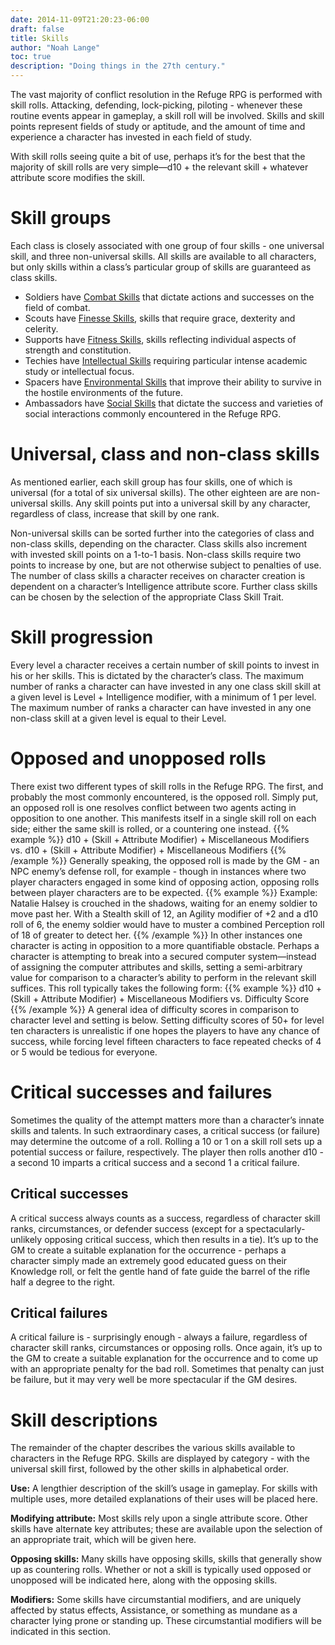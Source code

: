```yaml
---
date: 2014-11-09T21:20:23-06:00
draft: false
title: Skills
author: "Noah Lange"
toc: true
description: "Doing things in the 27th century."
---
```


The vast majority of conflict resolution in the Refuge RPG is performed with skill rolls. Attacking, defending, lock-picking, piloting - whenever these routine events appear in gameplay, a skill roll will be involved. Skills and skill points represent fields of study or aptitude, and the amount of time and experience a character has invested in each field of study.

With skill rolls seeing quite a bit of use, perhaps it’s for the best that the majority of skill rolls are very simple—d10 + the relevant skill + whatever attribute score modifies the skill.

# Skill groups
Each class is closely associated with one group of four skills - one universal skill, and three non-universal skills. All skills are available to all characters, but only skills within a class’s particular group of skills are guaranteed as class skills.

* Soldiers have [Combat Skills](/corebook/skills/combat/) that dictate actions and successes on the field of combat.
* Scouts have [Finesse Skills](/corebook/skills/finesse/), skills that require grace, dexterity and celerity.
* Supports have [Fitness Skills](/corebook/skills/fitness), skills reflecting individual aspects of strength and constitution.
* Techies have [Intellectual Skills](/corebook/skills/intellectual) requiring particular intense academic study or intellectual focus.
* Spacers have [Environmental Skills](/corebook/skills/environmental) that improve their ability to survive in the hostile environments of the future.
* Ambassadors have [Social Skills](/corebook/skills/social) that dictate the success and varieties of social interactions commonly encountered in the Refuge RPG.

# Universal, class and non-class skills
As mentioned earlier, each skill group has four skills, one of which is universal (for a total of six universal skills). The other eighteen are are non-universal skills. Any skill points put into a universal skill by any character, regardless of class, increase that skill by one rank.

Non-universal skills can be sorted further into the categories of class and non-class skills, depending on the character. Class skills also increment with invested skill points on a 1-to-1 basis. Non-class skills require two points to increase by one, but are not otherwise subject to penalties of use.
The number of class skills a character receives on character creation is dependent on a character’s Intelligence attribute score.
Further class skills can be chosen by the selection of the appropriate Class Skill Trait.

# Skill progression
Every level a character receives a certain number of skill points to invest in his or her skills. This is dictated by the character’s class. The maximum number of ranks a character can have invested in any one class skill skill at a given level is Level + Intelligence modifier, with a minimum of 1 per level. The maximum number of ranks a character can have invested in any one non-class skill at a given level is equal to their Level.

# Opposed and unopposed rolls
There exist two different types of skill rolls in the Refuge RPG. The first, and probably the most commonly encountered, is the opposed roll. Simply put, an opposed roll is one resolves conflict between two agents acting in opposition to one another. This manifests itself in a single skill roll on each side; either the same skill is rolled, or a countering one instead.
{{% example %}}
d10 + (Skill + Attribute Modifier) + Miscellaneous Modifiers  vs. d10 + (Skill + Attribute Modifier) + Miscellaneous Modifiers
{{% /example %}}
Generally speaking, the opposed roll is made by the GM - an NPC enemy’s defense roll, for example - though in instances where two player characters engaged in some kind of opposing action, opposing rolls between player characters are to be expected.
{{% example %}}
Example: Natalie Halsey is crouched in the shadows, waiting for an enemy soldier to move past her. With a Stealth skill of 12, an Agility modifier of +2 and a d10 roll of 6, the enemy soldier would have to muster a combined Perception roll of 18 of greater to detect her.
{{% /example %}}
In other instances one character is acting in opposition to a more quantifiable obstacle. Perhaps a character is attempting to break into a secured computer system—instead of assigning the computer attributes and skills, setting a semi-arbitrary value for comparison to a character’s ability to perform in the relevant skill suffices. This roll typically takes the following form:
{{% example %}}
d10 + (Skill + Attribute Modifier) + Miscellaneous Modifiers vs. Difficulty Score
{{% /example %}}
A general idea of difficulty scores in comparison to character level and setting is below. Setting difficulty scores of 50+ for level ten characters is unrealistic if one hopes the players to have any chance of success, while forcing level fifteen characters to face repeated checks of 4 or 5 would be tedious for everyone.

# Critical successes and failures
Sometimes the quality of the attempt matters more than a character’s innate skills and talents. In such extraordinary cases, a critical success (or failure) may determine the outcome of a roll. Rolling a 10 or 1 on a skill roll sets up a potential success or failure, respectively. The player then rolls another d10 - a second 10 imparts a critical success and a second 1 a critical failure.

## Critical successes
A critical success always counts as a success, regardless of character skill ranks, circumstances, or defender success (except for a spectacularly-unlikely opposing critical success, which then results in a tie). It’s up to the GM to create a suitable explanation for the occurrence - perhaps a character simply made an extremely good educated guess on their Knowledge roll, or felt the gentle hand of fate guide the barrel of the rifle half a degree to the right.

## Critical failures
A critical failure is - surprisingly enough - always a failure, regardless of character skill ranks, circumstances or opposing rolls. Once again, it’s up to the GM to create a suitable explanation for the occurrence and to come up with an appropriate penalty for the bad roll. Sometimes that penalty can just be failure, but it may very well be more spectacular  if the GM desires.

# Skill descriptions
The remainder of the chapter describes the various skills available to characters in the Refuge RPG. Skills are displayed by category - with the universal skill first, followed by the other skills in alphabetical order.

**Use:** A lengthier description of the skill’s usage in gameplay. For skills with multiple uses, more detailed explanations of their uses will be placed here.

**Modifying attribute:** Most skills rely upon a single attribute score. Other skills have alternate key attributes; these are available upon the selection of an appropriate trait, which will be given here.

**Opposing skills:** Many skills have opposing skills, skills that generally show up as countering rolls. Whether or not a skill is typically used opposed or unopposed will be indicated here, along with the opposing skills.

**Modifiers:** Some skills have circumstantial modifiers, and are uniquely affected by status effects, Assistance, or something as mundane as a character lying prone or standing up. These circumstantial modifiers will be indicated in this section.
